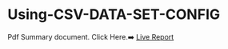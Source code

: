 # Using-CSV-DATA-SET-CONFIG
Pdf Summary document.
Click Here.➡️
[Live Report](https://drive.google.com/drive/u/2/folders/1V5GSNFq5mJr6zKH72IVSJTr89b0lAtCb)


